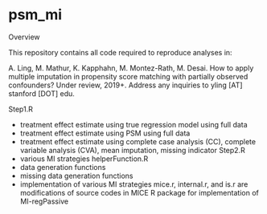 # psm_mi
Overview

This repository contains all code required to reproduce analyses in:

A. Ling, M. Mathur, K. Kapphahn, M. Montez-Rath, M. Desai. How to apply multiple imputation in propensity score matching with partially observed confounders? Under review, 2019+.
Address any inquiries to yling [AT] stanford [DOT] edu.

Step1.R
 - treatment effect estimate using true regression model using full data
 - treatment effect estimate using PSM using full data
 - treatment effect estimate using complete case analysis (CC), complete variable analysis (CVA), mean imputation, missing indicator
Step2.R
 - various MI strategies
helperFunction.R
 - data generation functions
 - missing data generation functions
 - implementation of various MI strategies
mice.r, internal.r, and is.r are modifications of source codes in MICE R package for implementation of MI-regPassive
